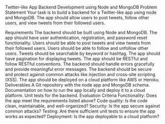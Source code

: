 Twitter-like App Backend Development using Node and MongoDB
Problem Statement
Your task is to build a backend for a Twitter-like app using node and MongoDB. The app should allow users to post tweets, follow other users, and view tweets from their followed users.

Requirements
The backend should be built using Node and MongoDB.
The app should have user authentication, registration, and password reset functionality.
Users should be able to post tweets and view tweets from their followed users.
Users should be able to follow and unfollow other users.
Tweets should be searchable by keyword or hashtag.
The app should have pagination for displaying tweets.
The app should be RESTful and follow RESTful conventions.
The backend should handle errors gracefully and provide meaningful error messages.
The backend should be secure and protect against common attacks like injection and cross-site scripting (XSS).
The app should be deployed on a cloud platform like AWS or Heroku.
Deliverables
A Git repository with the node app and MongoDB schema.
Documentation on how to run the app locally and deploy it to a cloud platform.
Unit tests for the backend.
Evaluation Criteria
Functionality: Does the app meet the requirements listed above?
Code quality: Is the code clean, maintainable, and well-organized?
Security: Is the app secure against common attacks?
Testing: Are there sufficient unit tests to ensure the app works as expected?
Deployment: Is the app deployable to a cloud platform?